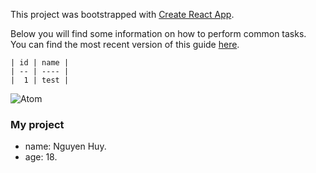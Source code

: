This project was bootstrapped with [Create React App](https://github.com/facebookincubator/create-react-app).

Below you will find some information on how to perform common tasks.<br>
You can find the most recent version of this guide [here](https://github.com/facebookincubator/create-react-app/blob/master/packages/react-scripts/template/README.md).

```
| id | name |
| -- | ---- |
|  1 | test |
```
![Atom](http://imgt.taimienphi.vn/cf/Images/tt/2018/4/24/hinh-anh-em-be-trai-de-thuong-dang-yeu-baby-boy-1.jpg)

### My project
- name: Nguyen Huy.
- age: 18.